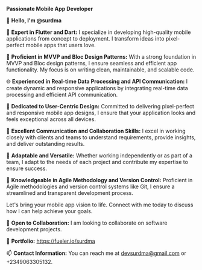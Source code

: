 **Passionate Mobile App Developer**

👋 **Hello, I'm @surdma**

📱 **Expert in Flutter and Dart:** I specialize in developing high-quality mobile applications from concept to deployment. I transform ideas into pixel-perfect mobile apps that users love.

🧠 **Proficient in MVVP and Bloc Design Patterns:** With a strong foundation in MVVP and Bloc design patterns, I ensure seamless and efficient app functionality. My focus is on writing clean, maintainable, and scalable code.

🌐 **Experienced in Real-time Data Processing and API Communication:** I create dynamic and responsive applications by integrating real-time data processing and efficient API communication.

🎨 **Dedicated to User-Centric Design:** Committed to delivering pixel-perfect and responsive mobile app designs, I ensure that your application looks and feels exceptional across all devices.

🤝 **Excellent Communication and Collaboration Skills:** I excel in working closely with clients and teams to understand requirements, provide insights, and deliver outstanding results.

💪 **Adaptable and Versatile:** Whether working independently or as part of a team, I adapt to the needs of each project and contribute my expertise to ensure success.

🔄 **Knowledgeable in Agile Methodology and Version Control:** Proficient in Agile methodologies and version control systems like Git, I ensure a streamlined and transparent development process.

Let's bring your mobile app vision to life. Connect with me today to discuss how I can help achieve your goals.

💞️ **Open to Collaboration:** I am looking to collaborate on software development projects.

💪 **Portfolio:** https://fueler.io/surdma

📫 **Contact Information:** You can reach me at devsurdma@gmail.com or +2349063305132.

